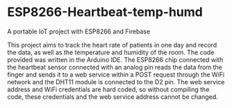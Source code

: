# ESP8266-Heartbeat-temp-humd

A portable IoT project with ESP8266 and Firebase

This project aims to track the heart rate of patients in one day and record the data, as well as the temperature and humidity of the room. The code provided was written in the Arduino IDE. The ESP8266 chip connected with the heartbeat sensor connected with an analog pin reads the data from the finger and sends it to a web service within a POST request through the WiFi network and the DHT11 module is connected to the D2 pin. The web service address and WiFi credentials are hard coded, so without compiling the code, these credentials and the web service address cannot be changed.
